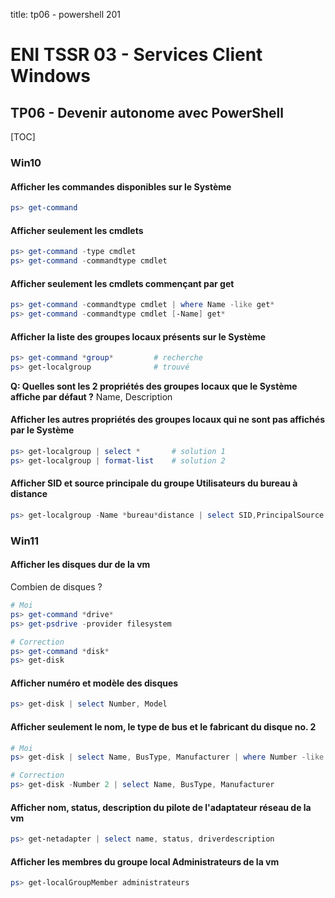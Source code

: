 title: tp06 - powershell 201

# ENI TSSR 03 - Services Client Windows
## TP06 - Devenir autonome avec PowerShell

[TOC]

### Win10
####  Afficher les commandes disponibles sur le Système

```ps1
ps> get-command
```

#### Afficher seulement les cmdlets

```ps1
ps> get-command -type cmdlet
ps> get-command -commandtype cmdlet
```

#### Afficher seulement les cmdlets commençant par get

```ps1
ps> get-command -commandtype cmdlet | where Name -like get*
ps> get-command -commandtype cmdlet [-Name] get* 
```
 
#### Afficher la liste des groupes locaux présents sur le Système

```ps1
ps> get-command *group*         # recherche
ps> get-localgroup              # trouvé
```

**Q: Quelles sont les 2 propriétés des groupes locaux que le Système affiche par défaut ?** 
Name, Description

#### Afficher les autres propriétés des groupes locaux qui ne sont pas affichés par le Système

```ps1
ps> get-localgroup | select *       # solution 1
ps> get-localgroup | format-list    # solution 2
```

#### Afficher SID et source principale du groupe Utilisateurs du bureau à distance

```ps1
ps> get-localgroup -Name *bureau*distance | select SID,PrincipalSource
```

### Win11
####  Afficher les disques dur de la vm 
Combien de disques ?

```ps1
# Moi
ps> get-command *drive*
ps> get-psdrive -provider filesystem

# Correction
ps> get-command *disk*
ps> get-disk
```

#### Afficher numéro et modèle des disques

```ps1
ps> get-disk | select Number, Model
```

#### Afficher seulement le nom, le type de bus et le fabricant du disque no. 2

```ps1
# Moi
ps> get-disk | select Name, BusType, Manufacturer | where Number -like 2

# Correction
ps> get-disk -Number 2 | select Name, BusType, Manufacturer
```

#### Afficher nom, status, description du pilote de l'adaptateur réseau de la vm

```ps1
ps> get-netadapter | select name, status, driverdescription
```

#### Afficher les membres du groupe local Administrateurs de la vm

```ps1
ps> get-localGroupMember administrateurs
```

<link rel="stylesheet" type="text/css" href=".ressources/css/bootstrap.min.css">
<link rel="stylesheet" type="text/css" href=".ressources/css/style.css">
